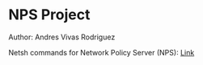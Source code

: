 # NPS Project
Author: Andres Vivas Rodriguez







Netsh commands for Network Policy Server (NPS): [Link](https://learn.microsoft.com/en-us/previous-versions/windows/it-pro/windows-server-2008-r2-and-2008/cc731207(v=ws.10))

